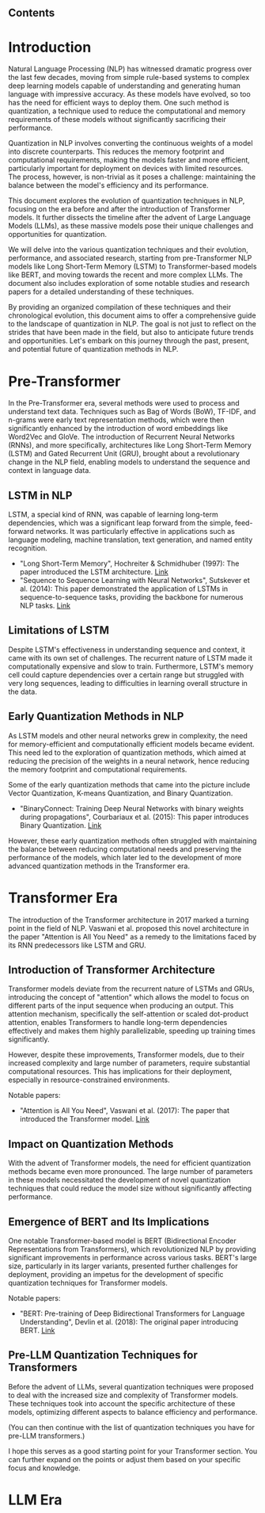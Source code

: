 ## Contents



 



# Introduction

Natural Language Processing (NLP) has witnessed dramatic progress over the last few decades, moving from simple rule-based systems to complex deep learning models capable of understanding and generating human language with impressive accuracy. As these models have evolved, so too has the need for efficient ways to deploy them. One such method is quantization, a technique used to reduce the computational and memory requirements of these models without significantly sacrificing their performance.

Quantization in NLP involves converting the continuous weights of a model into discrete counterparts. This reduces the memory footprint and computational requirements, making the models faster and more efficient, particularly important for deployment on devices with limited resources. The process, however, is non-trivial as it poses a challenge: maintaining the balance between the model's efficiency and its performance.

This document explores the evolution of quantization techniques in NLP, focusing on the era before and after the introduction of Transformer models. It further dissects the timeline after the advent of Large Language Models (LLMs), as these massive models pose their unique challenges and opportunities for quantization.

We will delve into the various quantization techniques and their evolution, performance, and associated research, starting from pre-Transformer NLP models like Long Short-Term Memory (LSTM) to Transformer-based models like BERT, and moving towards the recent and more complex LLMs. The document also includes exploration of some notable studies and research papers for a detailed understanding of these techniques.

By providing an organized compilation of these techniques and their chronological evolution, this document aims to offer a comprehensive guide to the landscape of quantization in NLP. The goal is not just to reflect on the strides that have been made in the field, but also to anticipate future trends and opportunities. Let's embark on this journey through the past, present, and potential future of quantization methods in NLP.



# Pre-Transformer 

In the Pre-Transformer era, several methods were used to process and understand text data. Techniques such as Bag of Words (BoW), TF-IDF, and n-grams were early text representation methods, which were then significantly enhanced by the introduction of word embeddings like Word2Vec and GloVe. The introduction of Recurrent Neural Networks (RNNs), and more specifically, architectures like Long Short-Term Memory (LSTM) and Gated Recurrent Unit (GRU), brought about a revolutionary change in the NLP field, enabling models to understand the sequence and context in language data.

## LSTM in NLP

LSTM, a special kind of RNN, was capable of learning long-term dependencies, which was a significant leap forward from the simple, feed-forward networks. It was particularly effective in applications such as language modeling, machine translation, text generation, and named entity recognition.

- "Long Short-Term Memory", Hochreiter & Schmidhuber (1997): The paper introduced the LSTM architecture. [Link](http://www.bioinf.jku.at/publications/older/2604.pdf)
- "Sequence to Sequence Learning with Neural Networks", Sutskever et al. (2014): This paper demonstrated the application of LSTMs in sequence-to-sequence tasks, providing the backbone for numerous NLP tasks. [Link](https://arxiv.org/abs/1409.3215)

## Limitations of LSTM

Despite LSTM's effectiveness in understanding sequence and context, it came with its own set of challenges. The recurrent nature of LSTM made it computationally expensive and slow to train. Furthermore, LSTM's memory cell could capture dependencies over a certain range but struggled with very long sequences, leading to difficulties in learning overall structure in the data.

## Early Quantization Methods in NLP

As LSTM models and other neural networks grew in complexity, the need for memory-efficient and computationally efficient models became evident. This need led to the exploration of quantization methods, which aimed at reducing the precision of the weights in a neural network, hence reducing the memory footprint and computational requirements.

Some of the early quantization methods that came into the picture include Vector Quantization, K-means Quantization, and Binary Quantization.

- "BinaryConnect: Training Deep Neural Networks with binary weights during propagations", Courbariaux et al. (2015): This paper introduces Binary Quantization. [Link](https://papers.nips.cc/paper/2015/hash/7eb3c8be3d411e8ebfab08eba5f49632-Abstract.html)

However, these early quantization methods often struggled with maintaining the balance between reducing computational needs and preserving the performance of the models, which later led to the development of more advanced quantization methods in the Transformer era.



# Transformer Era

The introduction of the Transformer architecture in 2017 marked a turning point in the field of NLP. Vaswani et al. proposed this novel architecture in the paper "Attention is All You Need" as a remedy to the limitations faced by its RNN predecessors like LSTM and GRU.

## Introduction of Transformer Architecture

Transformer models deviate from the recurrent nature of LSTMs and GRUs, introducing the concept of "attention" which allows the model to focus on different parts of the input sequence when producing an output. This attention mechanism, specifically the self-attention or scaled dot-product attention, enables Transformers to handle long-term dependencies effectively and makes them highly parallelizable, speeding up training times significantly.

However, despite these improvements, Transformer models, due to their increased complexity and large number of parameters, require substantial computational resources. This has implications for their deployment, especially in resource-constrained environments.

Notable papers:

- "Attention is All You Need", Vaswani et al. (2017): The paper that introduced the Transformer model. [Link](https://arxiv.org/abs/1706.03762)

## Impact on Quantization Methods

With the advent of Transformer models, the need for efficient quantization methods became even more pronounced. The large number of parameters in these models necessitated the development of novel quantization techniques that could reduce the model size without significantly affecting performance.

## Emergence of BERT and Its Implications

One notable Transformer-based model is BERT (Bidirectional Encoder Representations from Transformers), which revolutionized NLP by providing significant improvements in performance across various tasks. BERT's large size, particularly in its larger variants, presented further challenges for deployment, providing an impetus for the development of specific quantization techniques for Transformer models.

Notable papers:

- "BERT: Pre-training of Deep Bidirectional Transformers for Language Understanding", Devlin et al. (2018): The original paper introducing BERT. [Link](https://arxiv.org/abs/1810.04805)

## Pre-LLM Quantization Techniques for Transformers

Before the advent of LLMs, several quantization techniques were proposed to deal with the increased size and complexity of Transformer models. These techniques took into account the specific architecture of these models, optimizing different aspects to balance efficiency and performance.

(You can then continue with the list of quantization techniques you have for pre-LLM transformers.)

I hope this serves as a good starting point for your Transformer section. You can further expand on the points or adjust them based on your specific focus and knowledge.



# LLM Era

